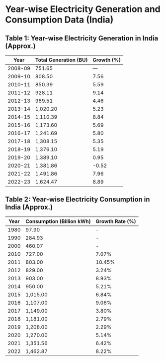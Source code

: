 # Year-wise Electricity Generation and Consumption Data (India)

## Table 1: Year-wise Electricity Generation in India (Approx.)

| Year    | Total Generation (BU) | Growth (%) |
|---------|-----------------------|------------|
| 2008-09 | 751.65                | —          |
| 2009-10 | 808.50                | 7.56       |
| 2010-11 | 850.39                | 5.59       |
| 2011-12 | 928.11                | 9.14       |
| 2012-13 | 969.51                | 4.46       |
| 2013-14 | 1,020.20              | 5.23       |
| 2014-15 | 1,110.39              | 8.84       |
| 2015-16 | 1,173.60              | 5.69       |
| 2016-17 | 1,241.69              | 5.80       |
| 2017-18 | 1,308.15              | 5.35       |
| 2018-19 | 1,376.10              | 5.19       |
| 2019-20 | 1,389.10              | 0.95       |
| 2020-21 | 1,381.86              | -0.52      |
| 2021-22 | 1,491.86              | 7.96       |
| 2022-23 | 1,624.47              | 8.89       |

## Table 2: Year-wise Electricity Consumption in India (Approx.)

| Year  | Consumption (Billion kWh) | Growth Rate (%) |
|-------|---------------------------|-----------------|
| 1980  | 97.90                      | -               |
| 1990  | 284.93                     | -               |
| 2000  | 460.07                     | -               |
| 2010  | 727.00                     | 7.07%           |
| 2011  | 803.00                     | 10.45%          |
| 2012  | 829.00                     | 3.24%           |
| 2013  | 903.00                     | 8.93%           |
| 2014  | 950.00                     | 5.21%           |
| 2015  | 1,015.00                   | 6.84%           |
| 2016  | 1,107.00                   | 9.06%           |
| 2017  | 1,149.00                   | 3.80%           |
| 2018  | 1,181.00                   | 2.79%           |
| 2019  | 1,208.00                   | 2.29%           |
| 2020  | 1,270.00                   | 5.14%           |
| 2021  | 1,351.56                   | 6.42%           |
| 2022  | 1,462.87                   | 8.22%           |
